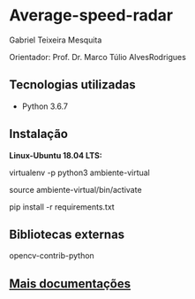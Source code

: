 # Average-speed-radar

Gabriel Teixeira Mesquita

Orientador: Prof. Dr. Marco Túlio AlvesRodrigues

## Tecnologias utilizadas
* Python 3.6.7

## Instalação

<b>Linux-Ubuntu 18.04 LTS:</b>

virtualenv -p python3 ambiente-virtual

source ambiente-virtual/bin/activate

pip install -r requirements.txt

## Bibliotecas externas

opencv-contrib-python

## [Mais documentações]()
